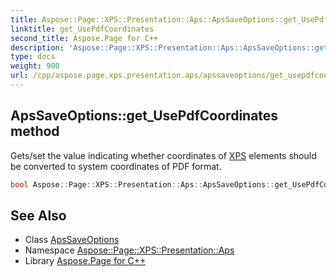 ```yaml
---
title: Aspose::Page::XPS::Presentation::Aps::ApsSaveOptions::get_UsePdfCoordinates method
linktitle: get_UsePdfCoordinates
second_title: Aspose.Page for C++
description: 'Aspose::Page::XPS::Presentation::Aps::ApsSaveOptions::get_UsePdfCoordinates method. Gets/set the value indicating whether coordinates of XPS elements should be converted to system coordinates of PDF format in C++.'
type: docs
weight: 900
url: /cpp/aspose.page.xps.presentation.aps/apssaveoptions/get_usepdfcoordinates/
---
```

## ApsSaveOptions::get_UsePdfCoordinates method


Gets/set the value indicating whether coordinates of [XPS](../../../aspose.page.xps/) elements should be converted to system coordinates of PDF format.

```cpp
bool Aspose::Page::XPS::Presentation::Aps::ApsSaveOptions::get_UsePdfCoordinates() const
```

## See Also

* Class [ApsSaveOptions](../)
* Namespace [Aspose::Page::XPS::Presentation::Aps](../../)
* Library [Aspose.Page for C++](../../../)
